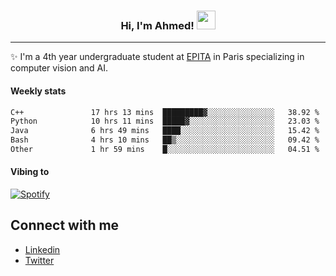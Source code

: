 <!-- Heading -->
<h3 align="center"> Hi, I'm Ahmed! <img src = "https://raw.githubusercontent.com/MartinHeinz/MartinHeinz/master/wave.gif" width = 30px></h3>

<!-- About section -->
---
✨ I'm a 4th year undergraduate student at <a href="https://www.epita.fr/en/">EPITA</a> in Paris specializing in computer vision and AI.

<h4 align ="left"> Weekly stats </h4>

<!--START_SECTION:waka-->

```txt
C++               17 hrs 13 mins  █████████▓░░░░░░░░░░░░░░░   38.92 %
Python            10 hrs 11 mins  █████▓░░░░░░░░░░░░░░░░░░░   23.03 %
Java              6 hrs 49 mins   ████░░░░░░░░░░░░░░░░░░░░░   15.42 %
Bash              4 hrs 10 mins   ██▒░░░░░░░░░░░░░░░░░░░░░░   09.42 %
Other             1 hr 59 mins    █░░░░░░░░░░░░░░░░░░░░░░░░   04.51 %
```

<!--END_SECTION:waka-->

<h4 align ="left">Vibing to</h4>

[![Spotify](https://novatorem-ten-lyart.vercel.app/api/spotify)](https://open.spotify.com/user/31knevkvll66tzc3gqtoi6ngjbre)

<!-- Connect section -->

## Connect with me
  * <a href="https://www.linkedin.com/in/ahmed-hassayoune">Linkedin</a>
  * <a href="https://twitter.com/Ahmedhassaaa">Twitter</a>

<!-- Connect section: END -->
